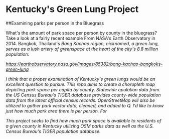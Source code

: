 # Kentucky's Green Lung Project

##Examining parks per person in the Bluegrass

What's the amount of park space per person by county in the bluegrass? Take a look at a fairly recent example From NASA's Earth Observatory in 2014. Bangkok, Thailand's <i> Bang Kachao <i> region, nicknamed, a  green lung, serves as a lush artery of greenspace at the heart of the city's 8.8 million population:
  
  https://earthobservatory.nasa.gov/images/85382/bang-kachao-bangkoks-green-lung 
  
  
 I think that a proper examination of Kentucky's <i> green lungs <i> would be an excellent question to pursue.  This repo aims to create a choropleth map depicting park space per capita by county. Statewide opulation data from the US Census Bureau's TIGER database provides county-wide population data from the latest official census records. OpenStreetMap will also be utilized to gather park vector data, cleaned, and added to Q. I'd like to know just how much park area there is per person. For
  
This project seeks to find how much park space is available to residents of a given county in Kentucky utilizing OSM parks data as well as the U.S. Census Bureau's TIGER population database. 
